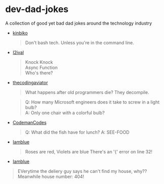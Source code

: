 # dev-dad-jokes
A collection of good yet bad dad jokes around the technology industry

- [kinbiko](https://github.com/kinbiko)

    > Don't bash tech. Unless you're in the command line.

- [I2ival](https://github.com/nmarch213)

    > Knock Knock<br>
    > Async Function<br>
    > Who's there?

- [thecodingaviator](https://github.com/thecodingaviator/)

    > What happens after old programmers die? They decompile.
    
    > Q: How many Microsoft engineers does it take to screw in a light bulb?<br>
    > A: Only one chair with a colorful bulb?
    
- [CodemanCodes](https://github.com/CodemanCodes)

    > Q: What did the fish have for lunch?
    > A: SEE-FOOD
    
- [Iamblue](https://github.com/iamblue175)

  > Roses are red, Violets are blue
   >There's an '{' error on line 32!

- [Iamblue](https://github.com/iamblue175)
> EVerytime the deliery guy says he can't find my house, why??
>Meanwhile house number: 404!